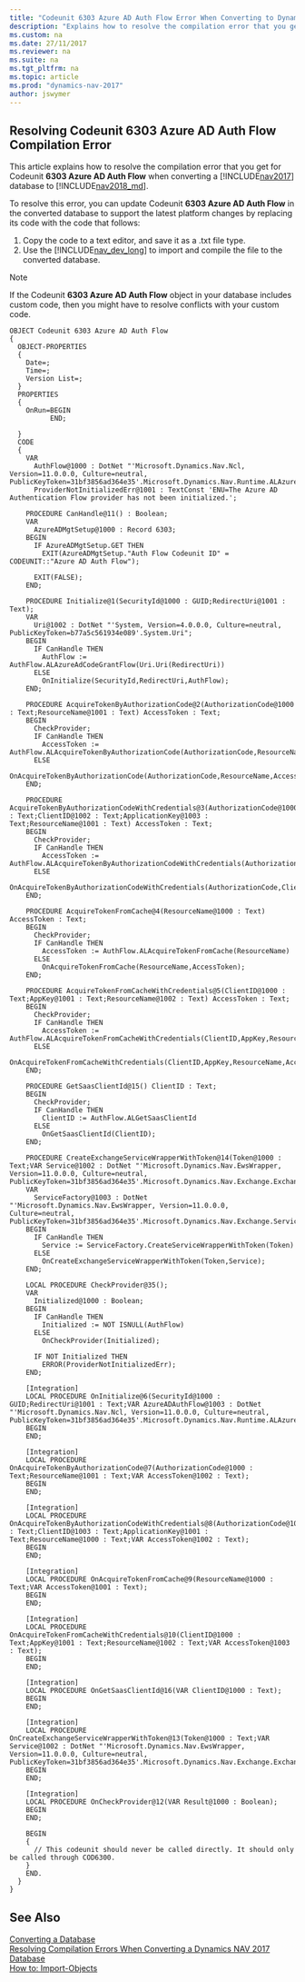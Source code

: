 ```yaml
---
title: "Codeunit 6303 Azure AD Auth Flow Error When Converting to Dynamics NAV 2018"
description: "Explains how to resolve the compilation error that you get for Codeunit 6303 Azure AD Auth Flow when converting a database from Dynamics NAV 2017 to 2018."
ms.custom: na
ms.date: 27/11/2017
ms.reviewer: na
ms.suite: na
ms.tgt_pltfrm: na
ms.topic: article
ms.prod: "dynamics-nav-2017"
author: jswymer
---
```

## Resolving Codeunit 6303 Azure AD Auth Flow Compilation Error 
This article explains how to resolve the compilation error that you get for Codeunit **6303 Azure AD Auth Flow** when converting a [!INCLUDE[nav2017](includes/navcorfu_md.md)] database to [!INCLUDE[nav2018_md](includes/nav2018_md.md)].

To resolve this error, you can update Codeunit **6303 Azure AD Auth Flow**  in the converted database to support the latest platform changes by replacing its code with the code that follows: 

1. Copy the code to a text editor, and save it as a .txt file type.
2. Use the [!INCLUDE[nav_dev_long](includes/nav_dev_long_md.md)] to import and compile the file to the converted database.

> [!NOTE]  
>  If the Codeunit **6303 Azure AD Auth Flow**  object in your database includes custom code, then you might have to resolve conflicts with your custom code.

```
OBJECT Codeunit 6303 Azure AD Auth Flow
{
  OBJECT-PROPERTIES
  {
    Date=;
    Time=;
    Version List=;
  }
  PROPERTIES
  {
    OnRun=BEGIN
          END;

  }
  CODE
  {
    VAR
      AuthFlow@1000 : DotNet "'Microsoft.Dynamics.Nav.Ncl, Version=11.0.0.0, Culture=neutral, PublicKeyToken=31bf3856ad364e35'.Microsoft.Dynamics.Nav.Runtime.ALAzureAdCodeGrantFlow";
      ProviderNotInitializedErr@1001 : TextConst 'ENU=The Azure AD Authentication Flow provider has not been initialized.';

    PROCEDURE CanHandle@11() : Boolean;
    VAR
      AzureADMgtSetup@1000 : Record 6303;
    BEGIN
      IF AzureADMgtSetup.GET THEN
        EXIT(AzureADMgtSetup."Auth Flow Codeunit ID" = CODEUNIT::"Azure AD Auth Flow");

      EXIT(FALSE);
    END;

    PROCEDURE Initialize@1(SecurityId@1000 : GUID;RedirectUri@1001 : Text);
    VAR
      Uri@1002 : DotNet "'System, Version=4.0.0.0, Culture=neutral, PublicKeyToken=b77a5c561934e089'.System.Uri";
    BEGIN
      IF CanHandle THEN
        AuthFlow := AuthFlow.ALAzureAdCodeGrantFlow(Uri.Uri(RedirectUri))
      ELSE
        OnInitialize(SecurityId,RedirectUri,AuthFlow);
    END;

    PROCEDURE AcquireTokenByAuthorizationCode@2(AuthorizationCode@1000 : Text;ResourceName@1001 : Text) AccessToken : Text;
    BEGIN
      CheckProvider;
      IF CanHandle THEN
        AccessToken := AuthFlow.ALAcquireTokenByAuthorizationCode(AuthorizationCode,ResourceName)
      ELSE
        OnAcquireTokenByAuthorizationCode(AuthorizationCode,ResourceName,AccessToken);
    END;

    PROCEDURE AcquireTokenByAuthorizationCodeWithCredentials@3(AuthorizationCode@1000 : Text;ClientID@1002 : Text;ApplicationKey@1003 : Text;ResourceName@1001 : Text) AccessToken : Text;
    BEGIN
      CheckProvider;
      IF CanHandle THEN
        AccessToken := AuthFlow.ALAcquireTokenByAuthorizationCodeWithCredentials(AuthorizationCode,ClientID,ApplicationKey,ResourceName)
      ELSE
        OnAcquireTokenByAuthorizationCodeWithCredentials(AuthorizationCode,ClientID,ApplicationKey,ResourceName,AccessToken);
    END;

    PROCEDURE AcquireTokenFromCache@4(ResourceName@1000 : Text) AccessToken : Text;
    BEGIN
      CheckProvider;
      IF CanHandle THEN
        AccessToken := AuthFlow.ALAcquireTokenFromCache(ResourceName)
      ELSE
        OnAcquireTokenFromCache(ResourceName,AccessToken);
    END;

    PROCEDURE AcquireTokenFromCacheWithCredentials@5(ClientID@1000 : Text;AppKey@1001 : Text;ResourceName@1002 : Text) AccessToken : Text;
    BEGIN
      CheckProvider;
      IF CanHandle THEN
        AccessToken := AuthFlow.ALAcquireTokenFromCacheWithCredentials(ClientID,AppKey,ResourceName)
      ELSE
        OnAcquireTokenFromCacheWithCredentials(ClientID,AppKey,ResourceName,AccessToken);
    END;

    PROCEDURE GetSaasClientId@15() ClientID : Text;
    BEGIN
      CheckProvider;
      IF CanHandle THEN
        ClientID := AuthFlow.ALGetSaasClientId
      ELSE
        OnGetSaasClientId(ClientID);
    END;

    PROCEDURE CreateExchangeServiceWrapperWithToken@14(Token@1000 : Text;VAR Service@1002 : DotNet "'Microsoft.Dynamics.Nav.EwsWrapper, Version=11.0.0.0, Culture=neutral, PublicKeyToken=31bf3856ad364e35'.Microsoft.Dynamics.Nav.Exchange.ExchangeServiceWrapper");
    VAR
      ServiceFactory@1003 : DotNet "'Microsoft.Dynamics.Nav.EwsWrapper, Version=11.0.0.0, Culture=neutral, PublicKeyToken=31bf3856ad364e35'.Microsoft.Dynamics.Nav.Exchange.ServiceWrapperFactory";
    BEGIN
      IF CanHandle THEN
        Service := ServiceFactory.CreateServiceWrapperWithToken(Token)
      ELSE
        OnCreateExchangeServiceWrapperWithToken(Token,Service);
    END;

    LOCAL PROCEDURE CheckProvider@35();
    VAR
      Initialized@1000 : Boolean;
    BEGIN
      IF CanHandle THEN
        Initialized := NOT ISNULL(AuthFlow)
      ELSE
        OnCheckProvider(Initialized);

      IF NOT Initialized THEN
        ERROR(ProviderNotInitializedErr);
    END;

    [Integration]
    LOCAL PROCEDURE OnInitialize@6(SecurityId@1000 : GUID;RedirectUri@1001 : Text;VAR AzureADAuthFlow@1003 : DotNet "'Microsoft.Dynamics.Nav.Ncl, Version=11.0.0.0, Culture=neutral, PublicKeyToken=31bf3856ad364e35'.Microsoft.Dynamics.Nav.Runtime.ALAzureAdCodeGrantFlow");
    BEGIN
    END;

    [Integration]
    LOCAL PROCEDURE OnAcquireTokenByAuthorizationCode@7(AuthorizationCode@1000 : Text;ResourceName@1001 : Text;VAR AccessToken@1002 : Text);
    BEGIN
    END;

    [Integration]
    LOCAL PROCEDURE OnAcquireTokenByAuthorizationCodeWithCredentials@8(AuthorizationCode@1004 : Text;ClientID@1003 : Text;ApplicationKey@1001 : Text;ResourceName@1000 : Text;VAR AccessToken@1002 : Text);
    BEGIN
    END;

    [Integration]
    LOCAL PROCEDURE OnAcquireTokenFromCache@9(ResourceName@1000 : Text;VAR AccessToken@1001 : Text);
    BEGIN
    END;

    [Integration]
    LOCAL PROCEDURE OnAcquireTokenFromCacheWithCredentials@10(ClientID@1000 : Text;AppKey@1001 : Text;ResourceName@1002 : Text;VAR AccessToken@1003 : Text);
    BEGIN
    END;

    [Integration]
    LOCAL PROCEDURE OnGetSaasClientId@16(VAR ClientID@1000 : Text);
    BEGIN
    END;

    [Integration]
    LOCAL PROCEDURE OnCreateExchangeServiceWrapperWithToken@13(Token@1000 : Text;VAR Service@1002 : DotNet "'Microsoft.Dynamics.Nav.EwsWrapper, Version=11.0.0.0, Culture=neutral, PublicKeyToken=31bf3856ad364e35'.Microsoft.Dynamics.Nav.Exchange.ExchangeServiceWrapper");
    BEGIN
    END;

    [Integration]
    LOCAL PROCEDURE OnCheckProvider@12(VAR Result@1000 : Boolean);
    BEGIN
    END;

    BEGIN
    {
      // This codeunit should never be called directly. It should only be called through COD6300.
    }
    END.
  }
}
```

## See Also  
 [Converting a Database](Converting-a-Database.md)  
 [Resolving Compilation Errors When Converting a Dynamics NAV 2017 Database](Resolve-Compile-Errors-When-Converting-Dynamics-NAV-2017-Database.md)  
 [How to: Import-Objects](How-to--Import-Objects.md)
